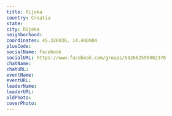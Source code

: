 ```yaml
---
title: Rijeka
country: Croatia
state: 
city: Rijeka
neighborhood: 
coordinates: 45.326936, 14.440984
plusCode:
socialName: Facebook
socialURL: https://www.facebook.com/groups/542662595902378
chatName:
chatURL:
eventName:
eventURL:
leaderName:
leaderURL:
oldPhoto: 
coverPhoto:
---
```

